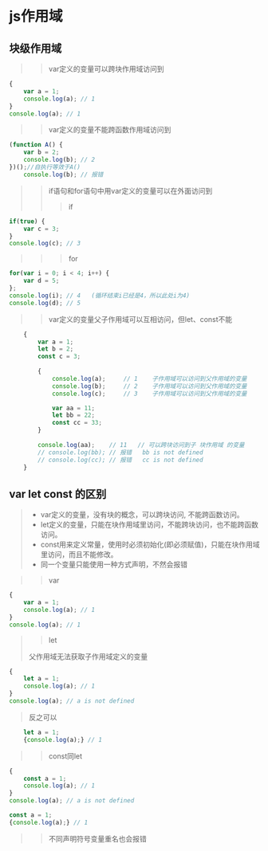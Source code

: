 # js作用域
## 块级作用域

>> var定义的变量可以跨块作用域访问到

```javascript
{
    var a = 1;
    console.log(a); // 1
}
console.log(a); // 1
```

> > var定义的变量不能跨函数作用域访问到

```javascript
(function A() {
    var b = 2;
    console.log(b); // 2
})();//自执行等效于A()
	console.log(b); // 报错
```

> > if语句和for语句中用var定义的变量可以在外面访问到
> >
> > > if

```javascript
if(true) {
    var c = 3;
}
console.log(c); // 3
```

> > > for

```javascript
for(var i = 0; i < 4; i++) {
    var d = 5;
};
console.log(i);	// 4   (循环结束i已经是4，所以此处i为4)
console.log(d); // 5
```

> > var定义的变量父子作用域可以互相访问，但let、const不能

```javascript
	{
		var a = 1;
		let b = 2;
		const c = 3;	
		
		{
			console.log(a);		// 1	子作用域可以访问到父作用域的变量
			console.log(b);		// 2	子作用域可以访问到父作用域的变量
			console.log(c);		// 3	子作用域可以访问到父作用域的变量

			var aa = 11;
			let bb = 22;
			const cc = 33;
		}
		
		console.log(aa);	// 11	// 可以跨块访问到子 块作用域 的变量
		// console.log(bb);	// 报错	bb is not defined
		// console.log(cc);	// 报错	cc is not defined
	}
```



## var let const 的区别

> - var定义的变量，没有块的概念，可以跨块访问, 不能跨函数访问。
> - let定义的变量，只能在块作用域里访问，不能跨块访问，也不能跨函数访问。
> - const用来定义常量，使用时必须初始化(即必须赋值)，只能在块作用域里访问，而且不能修改。
> - 同一个变量只能使用一种方式声明，不然会报错

> > var
> >

```javascript
{
    var a = 1;
    console.log(a); // 1
}
console.log(a); // 1
```

> > let
>
> 父作用域无法获取子作用域定义的变量

```javascript
{
    let a = 1;
    console.log(a); // 1
}
console.log(a); // a is not defined
```

> 反之可以

```javascript
    let a = 1;
    {console.log(a);} // 1
```

> > const同let

```javascript
{
    const a = 1;
    console.log(a); // 1
}
console.log(a); // a is not defined
```

```javascript
const a = 1;
{console.log(a);} // 1
```

> > 不同声明符号变量重名也会报错